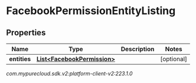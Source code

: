 # FacebookPermissionEntityListing


## Properties

| Name | Type | Description | Notes |
| ------------ | ------------- | ------------- | ------------- |
| **entities** | [**List&lt;FacebookPermission&gt;**](FacebookPermission) |  |  [optional] |




_com.mypurecloud.sdk.v2:platform-client-v2:223.1.0_
